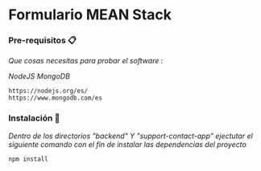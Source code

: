 # Formulario MEAN Stack

### Pre-requisitos 📋

_Que cosas necesitas para probar el software :_

_NodeJS_
_MongoDB_

```
https://nodejs.org/es/
https://www.mongodb.com/es
````

### Instalación 🔧

_Dentro de los directorios "backend" Y "support-contact-app" ejectutar el siguiente comando con el fin de instalar las dependencias del proyecto_

```
npm install
```

